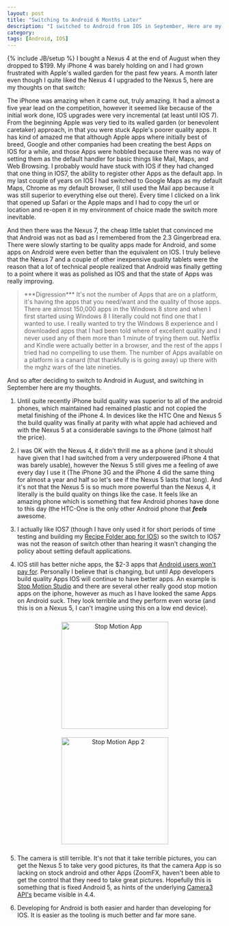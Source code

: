 ```yaml
---
layout: post
title: "Switching to Android 6 Months Later"
description: "I switched to Android from IOS in September, Here are my thoughts"
category: 
tags: [Android, IOS]
---
```

{% include JB/setup %}
I bought a Nexus 4 at the end of August when they dropped to $199.  My iPhone 4 was barely holding on and I had grown
frustrated with Apple's walled garden for the past few years.  A month later even though I quite liked the Nexus 4
I upgraded to the Nexus 5, here are my thoughts on that switch:

The iPhone was amazing when it came out, truly amazing.  It had a almost a five year lead on the competition, however
it seemed like because of the initial work done, IOS upgrades were very incremental (at least until IOS 7).  From the
beginning Apple was very tied to its walled garden (or benevolent caretaker) approach, in that you were stuck Apple's
poorer quality apps.  It has kind of amazed me that although Apple apps where initially best of breed, Google and other
companies had been creating the best Apps on IOS for a while, and those Apps were hobbled because there was no way
of setting them as the default handler for basic things like Mail, Maps, and Web Browsing.  I probably would have stuck
with IOS if they had changed that one thing in IOS7, the ability to register other Apps as the default app.  In my last
couple of years on IOS I had switched to Google Maps as my default Maps, Chrome as my default browser, (I still used
the Mail app because it was still superior to everything else out there).  Every time I clicked on a link that opened up
Safari or the Apple maps and I had to copy the url or location and re-open it in my environment of choice made the
switch more inevitable.

And then there was the Nexus 7, the cheap little tablet that convinced me that Android was not as bad as I remembered
from the 2.3 Gingerbread era.  There were slowly starting to be quality apps made for Android, and some apps on Android
were even better than the equivalent on IOS.  I truly believe that the Nexus 7 and a couple of other inexpensive quality
tablets were the reason that a lot of technical people realized that Android was finally getting to a point where it
was as polished as IOS and that the state of Apps was really improving.

<blockquote>***Digression*** It's not the number of Apps that are on a platform, it's having the apps that you need/want
and the quality of those apps.   There are almost 150,000 apps in the Windows 8 store and when I first started using Windows 8
I literally could not find one that I wanted to use.  I really
wanted to try the Windows 8 experience and I downloaded apps that I had been told where of excellent quality and I never used
any of them more than 1 minute of trying them out.   Netflix and Kindle were actually better in a browser, and the rest of the
apps I tried had no compelling to use them.  The number of Apps available on a platform is a canard (that thankfully is
is going away) up there with the mghz wars of the late nineties.
</blockquote>

And so after deciding to switch to Android in August, and switching in September here are my thoughts.

1.  Until quite recently iPhone build quality was superior to all of the android phones, which maintained had remained plastic
and not copied the metal finishing of the iPhone 4.  In devices like the HTC One and Nexus 5 the build quality was finally
 at parity with what apple had achieved and with the Nexus 5 at a considerable savings to the iPhone (almost half the price).

2. I was OK with the Nexus 4, it didn't thrill me as a phone (and it should have given that I had switched from a very underpowered
 iPhone 4 that was barely usable), however the Nexus 5 still gives me a feeling of awe every day I use it (The iPhone 3G and the iPhone 4
 did the same thing for almost a year and half so let's see if the Nexus 5 lasts that long).  And it's not that the Nexus 5 is so
 much more powerful than the Nexus 4, it literally is the build quality on things like the case.  It feels like an amazing
 phone which is something that few Android phones have done to this day (the HTC-One is the only other Android phone that
 ***feels*** awesome.

3. I actually like IOS7 (though I have only used it for short periods of time testing and building my
[Recipe Folder app for IOS](https://itunes.apple.com/ca/app/recipe-folder/id796838333?mt=8)) so the switch to IOS7 was not the
reason of switch other than hearing it wasn't changing the policy about setting default applications.

4. IOS still has better niche apps, the $2-3 apps that [Android users won't pay for](http://blog.flurry.com/bid/99013/The-History-of-App-Pricing-And-Why-Most-Apps-Are-Free).
Personally I believe that is changing, but until App developers build quality Apps IOS will continue to have better apps.  An example
is [Stop Motion Studio](https://itunes.apple.com/ca/app/stop-motion-studio/id441651297?mt=8) and there are several other really
good stop motion apps on the iphone, however as much as I have looked the same Apps on Android suck.
They look terrible and they perform even worse (and this is on a Nexus 5, I can't imagine using this on a low end device).
<div style="text-align:center">
    <a href="https://play.google.com/store/apps/details?id=com.sheado.lite.stopmotion&amp;hl=en"><img alt="Stop Motion App" style="display:inline; margin: 10px; width: 250px" src="https://lh5.ggpht.com/Ysqc41ANxJhjCkLpZmph0sAhithZaI1RgIXuxOL-ukQFIdc85zdtGrfqItW-oEI72Co=h900-rw"></a>
    <a href="https://play.google.com/store/apps/details?id=com.sheado.lite.stopmotion&amp;hl=en"><img alt="Stop Motion App 2" style="display:inline; margin: 10px; width: 250px" src="https://lh6.ggpht.com/_0FTDdsLrwGIxXNh8ksgV90WyEz5L6O1KIBzxe_ld1Ro-UNfN7NvEdkTZhF42qvKARg=h310-rw"></a>
</div>

5. The camera is still terrible.  It's not that it take terrible pictures, you can get the Nexus 5 to take very good pictures,
its that the camera App is so lacking on stock android and other Apps (ZoomFX, haven't been able to get the control that they need to take great pictures.  Hopefully this
is something that is fixed Android 5, as hints of the underlying [Camera3 API's](http://www.slideshare.net/lbk003/an-devcon2013-camera3kaurfinal) became visible in 4.4.

6. Developing for Android is both easier and harder than developing for IOS.  It is easier as the tooling is much better
and far more sane.

